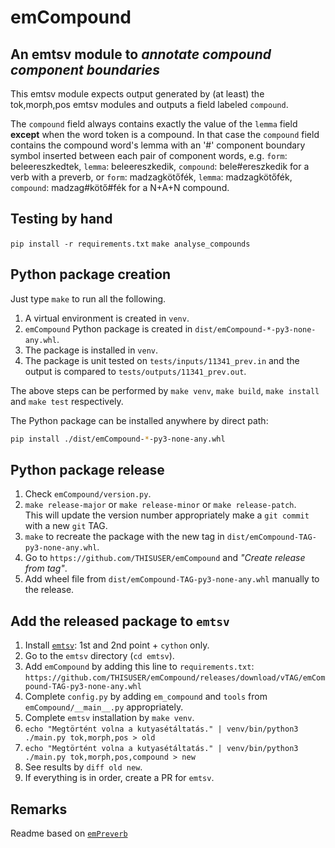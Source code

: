 # emCompound

## An emtsv module to _annotate compound component boundaries_

This emtsv module expects output generated by (at least) the tok,morph,pos emtsv modules and outputs a field labeled `compound`.

The `compound` field always contains exactly the value of the `lemma` field **except** when the word token is a compound. In that case the `compound` field contains the compound word's lemma with an '#' component boundary symbol inserted between each pair of component words, e.g. `form`: beleereszkedtek, `lemma`: beleereszkedik, `compound`: bele#ereszkedik for a verb with a preverb, or `form`: madzagkötőfék, `lemma`: madzagkötőfék, `compound`: madzag#kötő#fék for a N+A+N compound.

## Testing by hand

`pip install -r requirements.txt`
`make analyse_compounds`

## Python package creation

Just type `make` to run all the following.

1. A virtual environment is created in `venv`.
2. `emCompound` Python package is created in `dist/emCompound-*-py3-none-any.whl`.
3. The package is installed in `venv`. 
4. The package is unit tested on `tests/inputs/11341_prev.in` and the output is compared to `tests/outputs/11341_prev.out`.

The above steps can be performed by `make venv`, `make build`, `make install` and `make test` respectively.

The Python package can be installed anywhere by direct path:
```bash
pip install ./dist/emCompound-*-py3-none-any.whl
```

## Python package release

1. Check `emCompound/version.py`.
2. `make release-major` or `make release-minor` or `make release-patch`.\
   This will update the version number appropriately make a `git commit` with a new `git` TAG.
3. `make` to recreate the package with the new tag in `dist/emCompound-TAG-py3-none-any.whl`.
4. Go to `https://github.com/THISUSER/emCompound` and _"Create release from tag"_.
5. Add wheel file from `dist/emCompound-TAG-py3-none-any.whl` manually to the release.

## Add the released package to `emtsv`

1. Install [`emtsv`](https://github.com/nytud/emtsv/blob/master/docs/installation.md): 1st and 2nd point + `cython` only.
2. Go to the `emtsv` directory (`cd emtsv`).
1. Add `emCompound` by adding this line to `requirements.txt`:\
   `https://github.com/THISUSER/emCompound/releases/download/vTAG/emCompound-TAG-py3-none-any.whl`
2. Complete `config.py` by adding `em_compound` and `tools` from `emCompound/__main__.py` appropriately.
3. Complete `emtsv` installation by `make venv`.
4. `echo "Megtörtént volna a kutyasétáltatás." | venv/bin/python3 ./main.py tok,morph,pos > old`
5. `echo "Megtörtént volna a kutyasétáltatás." | venv/bin/python3 ./main.py tok,morph,pos,compound > new`
6. See results by `diff old new`.
7. If everything is in order, create a PR for `emtsv`.

## Remarks

Readme based on [`emPreverb`](https://github.com/ril-lexknowrep/emPreverb)